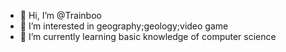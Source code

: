- 👋 Hi, I’m @Trainboo
- 👀 I’m interested in geography;geology;video game
- 🌱 I’m currently learning basic knowledge of computer science

<!---
Trainboo/Trainboo is a ✨ special ✨ repository because its `README.md` (this file) appears on your GitHub profile.
You can click the Preview link to take a look at your changes.
--->
